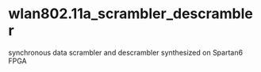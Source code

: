 # wlan802.11a_scrambler_descrambler
synchronous data scrambler and descrambler synthesized on Spartan6 FPGA
